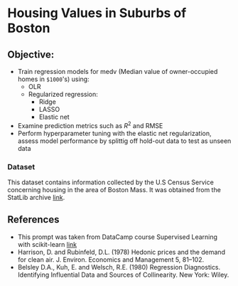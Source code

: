 # Housing Values in Suburbs of Boston

## Objective: 
* Train regression models for medv (Median value of owner-occupied homes in `$1000`'s) using:
    * OLR
    * Regularized regression:
        * Ridge
        * LASSO
        * Elastic net
* Examine prediction metrics such as ${R}^{2}$ and RMSE
* Perform hyperparameter tuning with the elastic net regularization, assess model performance by splittig off hold-out data to test as unseen data 

### Dataset
This dataset contains information collected by the U.S Census Service concerning housing in the area of Boston Mass. It was obtained from the StatLib archive [link](http://lib.stat.cmu.edu/datasets/boston).

## References

* This prompt was taken from DataCamp course Supervised Learning with scikit-learn [link](https://www.datacamp.com/home)
* Harrison, D. and Rubinfeld, D.L. (1978) Hedonic prices and the demand for clean air. J. Environ. Economics and Management 5, 81–102.
* Belsley D.A., Kuh, E. and Welsch, R.E. (1980) Regression Diagnostics. Identifying Influential Data and Sources of Collinearity. New York: Wiley.